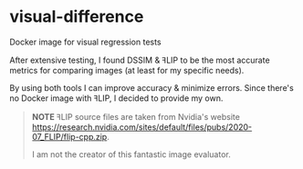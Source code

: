 # visual-difference
Docker image for visual regression tests

After extensive testing, I found DSSIM & ꟻLIP to be the most accurate
metrics for comparing images (at least for my specific needs).

By using both tools I can improve accuracy & minimize errors.
Since there's no Docker image with ꟻLIP, I decided to provide my own.

> **NOTE** ꟻLIP source files are taken from Nvidia's website https://research.nvidia.com/sites/default/files/pubs/2020-07_FLIP/flip-cpp.zip.
> 
>I am not the creator of this fantastic image evaluator.  
